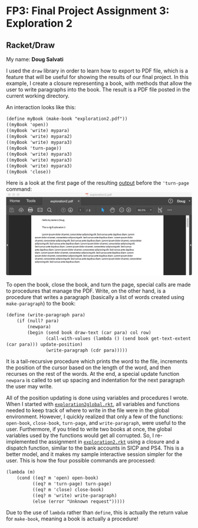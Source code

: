 # FP3: Final Project Assignment 3: Exploration 2

## Racket/Draw
My name: **Doug Salvati**

I used the `draw` library in order to learn how to export to PDF file, which is a feature that will be useful for showing the results of our final project.  In this example, I create a closure representing a book, with methods that allow the user to write paragraphs into the book.  The result is a PDF file posted in the current working directory.

An interaction looks like this:
```
(define myBook (make-book "exploration2.pdf"))
((myBook 'open))
((myBook 'write) mypara)
((myBook 'write) mypara2)
((myBook 'write) mypara3)
((myBook 'turn-page))
((myBook 'write) mypara3)
((myBook 'write) mypara3)
((myBook 'write) mypara3)
((myBook 'close))
```
Here is a look at the first page of the resulting [output](exploration2.pdf) before the `'turn-page` command:
![output image](output_image.png?raw=true "output image")

To open the book, close the book, and turn the page, special calls are made to procedures that manage the PDF.
Write, on the other hand, is a procedure that writes a paragraph (basically a list of words created using `make-paragraph`) to the book:
```
(define (write-paragraph para)
    (if (null? para)
        (newpara)
        (begin (send book draw-text (car para) col row)
               (call-with-values (lambda () (send book get-text-extent (car para))) update-position)
               (write-paragraph (cdr para)))))
```
It is a tail-recursive procedure which prints the word to the file, increments the position of the cursor based on the length of the word, and then recurses on the rest of the words.  At the end, a special update function `newpara` is called to set up spacing and indentation for the next paragraph the user may write.

All of the position updating is done using variables and procedures I wrote.  When I started with [`exploration2global.rkt`](exploration2global.rkt), all variables and functions needed to keep track of where to write in the file were in the global environment.  However, I quickly realized that only a few of the functions: `open-book`, `close-book`, `turn-page`, and `write-paragraph`, were useful to the user.  Furthermore, if you tried to write two books at once, the global variables used by the functions would get all corrupted.  So, I re-implemented the assignment in [`exploration2.rkt`](exploration2.rkt) using a closure and a dispatch function, similar to the bank accounts in SICP and PS4.  This is a better model, and it makes my sample interactive session simpler for the user.  This is how the four possible commands are processed:
```
(lambda (m)
    (cond ((eq? m 'open) open-book)
          ((eq? m 'turn-page) turn-page)
          ((eq? m 'close) close-book)
          ((eq? m 'write) write-paragraph)
          (else (error "Unknown request")))))
```
Due to the use of `lambda` rather than `define`, this is actually the return value for `make-book`, meaning a book is actually a procedure!

